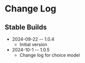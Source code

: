 # Change Log

## Stable Builds

* 2024-09-22 -- 1.0.4
  * Initial version
* 2024-10-1 -- 1.0.5
  * Change log for choice model
